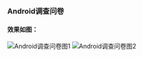 ### Android调查问卷

#### 效果如图：

![Android调查问卷图1](https://ooo.0o0.ooo/2016/02/29/56d400b166fc1.png)
![Android调查问卷图2](https://ooo.0o0.ooo/2016/02/29/56d400b17c56f.png)
